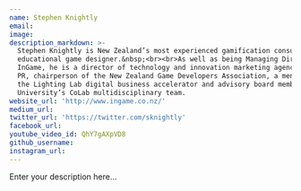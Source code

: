 ```yaml
---
name: Stephen Knightly
email:
image:
description_markdown: >-
  Stephen Knightly is New Zealand’s most experienced gamification consultant and
  educational game designer.&nbsp;<br><br>As well as being Managing Director of
  InGame, he is a director of technology and innovation marketing agency Pursuit
  PR, chairperson of the New Zealand Game Developers Association, a mentor at
  the Lighting Lab digital business accelerator and advisory board member of AUT
  University’s CoLab multidisciplinary team.
website_url: 'http://www.ingame.co.nz/'
medium_url:
twitter_url: 'https://twitter.com/sknightly'
facebook_url:
youtube_video_id: QhY7gAXpVD8
github_username:
instagram_url:
---
```


Enter your description here...
